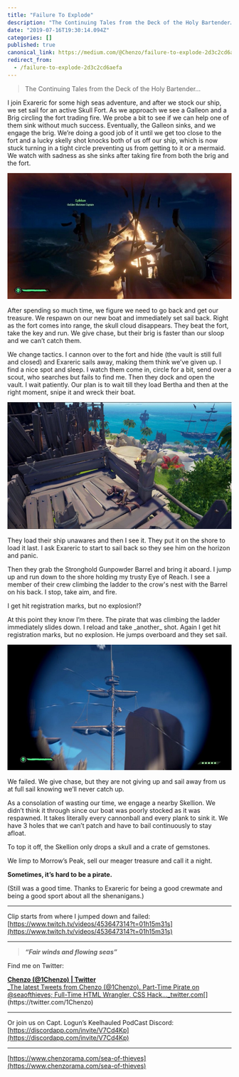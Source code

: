 ```yaml
---
title: "Failure To Explode"
description: "The Continuing Tales from the Deck of the Holy Bartender…"
date: "2019-07-16T19:30:14.094Z"
categories: []
published: true
canonical_link: https://medium.com/@Chenzo/failure-to-explode-2d3c2cd6aefa
redirect_from:
  - /failure-to-explode-2d3c2cd6aefa
---
```


> The Continuing Tales from the Deck of the Holy Bartender…

I join Exareric for some high seas adventure, and after we stock our ship, we set sail for an active Skull Fort. As we approach we see a Galleon and a Brig circling the fort trading fire. We probe a bit to see if we can help one of them sink without much success. Eventually, the Galleon sinks, and we engage the brig. We’re doing a good job of it until we get too close to the fort and a lucky skelly shot knocks both of us off our ship, which is now stuck turning in a tight circle preventing us from getting to it or a mermaid. We watch with sadness as she sinks after taking fire from both the brig and the fort.

![The moment we lost our sloop](./asset-1.jpeg)

After spending so much time, we figure we need to go back and get our treasure. We respawn on our new boat and immediately set sail back. Right as the fort comes into range, the skull cloud disappears. They beat the fort, take the key and run. We give chase, but their brig is faster than our sloop and we can’t catch them.

We change tactics. I cannon over to the fort and hide (the vault is still full and closed) and Exareric sails away, making them think we’ve given up. I find a nice spot and sleep. I watch them come in, circle for a bit, send over a scout, who searches but fails to find me. Then they dock and open the vault. I wait patiently. Our plan is to wait till they load Bertha and then at the right moment, snipe it and wreck their boat.

![Patience](./asset-2.jpeg)

They load their ship unawares and then I see it. They put it on the shore to load it last. I ask Exareric to start to sail back so they see him on the horizon and panic.

Then they grab the Stronghold Gunpowder Barrel and bring it aboard. I jump up and run down to the shore holding my trusty Eye of Reach. I see a member of their crew climbing the ladder to the crow's nest with the Barrel on his back. I stop, take aim, and fire.

I get hit registration marks, but no explosion!?

At this point they know I’m there. The pirate that was climbing the ladder immediately slides down. I reload and take \_another\_ shot. Again I get hit registration marks, but no explosion. He jumps overboard and they set sail.

![There should have been a boom. An Earth-Shattering BOOM](./asset-3.jpeg)

We failed. We give chase, but they are not giving up and sail away from us at full sail knowing we’ll never catch up.

As a consolation of wasting our time, we engage a nearby Skellion. We didn’t think it through since our boat was poorly stocked as it was respawned. It takes literally every cannonball and every plank to sink it. We have 3 holes that we can’t patch and have to bail continuously to stay afloat.

To top it off, the Skellion only drops a skull and a crate of gemstones.

We limp to Morrow’s Peak, sell our meager treasure and call it a night.

**Sometimes, it’s hard to be a pirate.**

(Still was a good time. Thanks to Exareric for being a good crewmate and being a good sport about all the shenanigans.)

---

Clip starts from where I jumped down and failed: [https://www.twitch.tv/videos/453647314?t=01h15m31s](https://www.twitch.tv/videos/453647314?t=01h15m31s)

---

> **_“Fair winds and flowing seas”_**

Find me on Twitter:

[**Chenzo (@1Chenzo) | Twitter**  
_The latest Tweets from Chenzo (@1Chenzo). Part-Time Pirate on @seaofthieves; Full-Time HTML Wrangler, CSS Hack…_twitter.com](https://twitter.com/1Chenzo "https://twitter.com/1Chenzo")[](https://twitter.com/1Chenzo)

---

Or join us on Capt. Logun’s Keelhauled PodCast Discord: [https://discordapp.com/invite/V7Cd4Kp](https://discordapp.com/invite/V7Cd4Kp)

---

[https://www.chenzorama.com/sea-of-thieves](https://www.chenzorama.com/sea-of-thieves)
